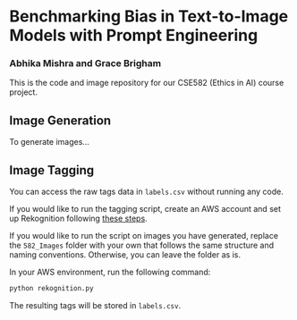 # Benchmarking Bias in Text-to-Image Models with Prompt Engineering

### Abhika Mishra and Grace Brigham


This is the code and image repository for our CSE582 (Ethics in AI) course project.

## Image Generation

To generate images...

## Image Tagging
You can access the raw tags data in `labels.csv` without running any code.

If you would like to run the tagging script, create an AWS account and set up Rekognition following [these steps](https://docs.aws.amazon.com/rekognition/latest/dg/getting-started.html).

If you would like to run the script on images you have generated, replace the `582_Images` folder with your own that follows the same structure and naming conventions. Otherwise, you can leave the folder as is.

In your AWS environment, run the following command:

```bash
python rekognition.py
```

The resulting tags will be stored in `labels.csv`.